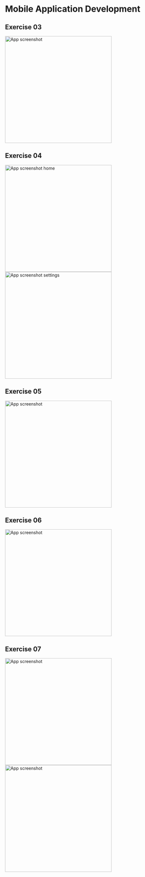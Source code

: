 # Mobile Application Development

## Exercise 03

<img src="./cv-03/screenshots/app.png" width="350" alt="App screenshot">

## Exercise 04

<img src="./cv-04/screenshots/home.png" width="350" alt="App screenshot home">

<img src="./cv-04/screenshots/settings.png" width="350" alt="App screenshot settings">

## Exercise 05

<img src="./cv-05/screenshots/app.png" width="350" alt="App screenshot">

## Exercise 06

<img src="./cv-06/screenshots/app.png" width="350" alt="App screenshot">

## Exercise 07

<img src="./cv-07/screenshots/app-1.png" width="350" alt="App screenshot">

<img src="./cv-07/screenshots/app-2.png" width="350" alt="App screenshot">